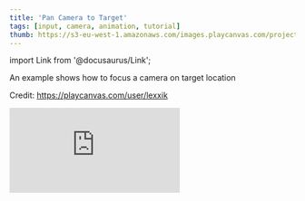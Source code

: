 ```yaml
---
title: 'Pan Camera to Target'
tags: [input, camera, animation, tutorial]
thumb: https://s3-eu-west-1.amazonaws.com/images.playcanvas.com/projects/12/693889/B745F1-image-75.jpg
---
```


import Link from '@docusaurus/Link';

An example shows how to focus a camera on target location

Credit: https://playcanvas.com/user/lexxik

<div className="iframe-container">
    <iframe loading="lazy" src="https://playcanv.as/p/5SJsWtg3/" title="Pan Camera to Target" webkitallowfullscreen="true" mozallowfullscreen="true" allow="autoplay" allowfullscreen="true" allowvr="" scrolling="no" frameborder="0" />
</div>

<Link to='https://playcanvas.com/project/693889/'>Open Project ↗</Link>
